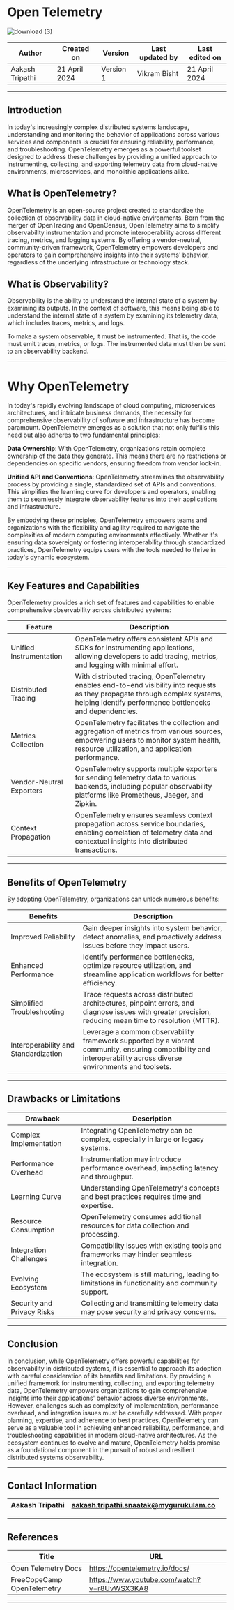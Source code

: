 # Open Telemetry
![download (3)](https://github.com/CodeOps-Hub/Documentation/assets/156056344/a7b48053-5284-493d-81f9-b0cdbf8010b2)


|   Author        |  Created on   |  Version   | Last updated by  | Last edited on |
| --------------- | --------------| -----------|----------------- | -------------- |
| Aakash Tripathi   | 21 April 2024 |  Version 1 | Vikram Bisht     | 21 April 2024  |
***

## Introduction
In today's increasingly complex distributed systems landscape, understanding and monitoring the behavior of applications across various services and components is crucial for ensuring reliability, performance, and troubleshooting. OpenTelemetry emerges as a powerful toolset designed to address these challenges by providing a unified approach to instrumenting, collecting, and exporting telemetry data from cloud-native environments, microservices, and monolithic applications alike.

## What is OpenTelemetry?

OpenTelemetry is an open-source project created to standardize the collection of observability data in cloud-native environments. Born from the merger of OpenTracing and OpenCensus, OpenTelemetry aims to simplify observability instrumentation and promote interoperability across different tracing, metrics, and logging systems. By offering a vendor-neutral, community-driven framework, OpenTelemetry empowers developers and operators to gain comprehensive insights into their systems' behavior, regardless of the underlying infrastructure or technology stack.

## What is Observability?
Observability is the ability to understand the internal state of a system by examining its outputs. In the context of software, this means being able to understand the internal state of a system by examining its telemetry data, which includes traces, metrics, and logs.

To make a system observable, it must be instrumented. That is, the code must emit traces, metrics, or logs. The instrumented data must then be sent to an observability backend.

***

# Why OpenTelemetry

In today's rapidly evolving landscape of cloud computing, microservices architectures, and intricate business demands, the necessity for comprehensive observability of software and infrastructure has become paramount. OpenTelemetry emerges as a solution that not only fulfills this need but also adheres to two fundamental principles:

**Data Ownership**: With OpenTelemetry, organizations retain complete ownership of the data they generate. This means there are no restrictions or dependencies on specific vendors, ensuring freedom from vendor lock-in.

**Unified API and Conventions**: OpenTelemetry streamlines the observability process by providing a single, standardized set of APIs and conventions. This simplifies the learning curve for developers and operators, enabling them to seamlessly integrate observability features into their applications and infrastructure.

By embodying these principles, OpenTelemetry empowers teams and organizations with the flexibility and agility required to navigate the complexities of modern computing environments effectively. Whether it's ensuring data sovereignty or fostering interoperability through standardized practices, OpenTelemetry equips users with the tools needed to thrive in today's dynamic ecosystem.

***

## Key Features and Capabilities

OpenTelemetry provides a rich set of features and capabilities to enable comprehensive observability across distributed systems:

|**Feature**|**Description**|
|-----------|---------------|
| Unified Instrumentation |OpenTelemetry offers consistent APIs and SDKs for instrumenting applications, allowing developers to add tracing, metrics, and logging with minimal effort. |
| Distributed Tracing | With distributed tracing, OpenTelemetry enables end-to-end visibility into requests as they propagate through complex systems, helping identify performance bottlenecks and dependencies.
| Metrics Collection | OpenTelemetry facilitates the collection and aggregation of metrics from various sources, empowering users to monitor system health, resource utilization, and application performance.
| Vendor-Neutral Exporters | OpenTelemetry supports multiple exporters for sending telemetry data to various backends, including popular observability platforms like Prometheus, Jaeger, and Zipkin. |
| Context Propagation | OpenTelemetry ensures seamless context propagation across service boundaries, enabling correlation of telemetry data and contextual insights into distributed transactions.|

***

## Benefits of OpenTelemetry

By adopting OpenTelemetry, organizations can unlock numerous benefits:

|**Benefits**|**Description**|
|-----------|---------------|
| Improved Reliability | Gain deeper insights into system behavior, detect anomalies, and proactively address issues before they impact users.|
| Enhanced Performance | Identify performance bottlenecks, optimize resource utilization, and streamline application workflows for better efficiency.|
| Simplified Troubleshooting | Trace requests across distributed architectures, pinpoint errors, and diagnose issues with greater precision, reducing mean time to resolution (MTTR).|
| Interoperability and Standardization | Leverage a common observability framework supported by a vibrant community, ensuring compatibility and interoperability across diverse environments and toolsets.|

***

## Drawbacks or Limitations 

| Drawback                  | Description                                                                                              |
|---------------------------|----------------------------------------------------------------------------------------------------------|
| Complex Implementation    | Integrating OpenTelemetry can be complex, especially in large or legacy systems.                          |
| Performance Overhead      | Instrumentation may introduce performance overhead, impacting latency and throughput.                     |
| Learning Curve            | Understanding OpenTelemetry's concepts and best practices requires time and expertise.                    |
| Resource Consumption      | OpenTelemetry consumes additional resources for data collection and processing.                           |
| Integration Challenges    | Compatibility issues with existing tools and frameworks may hinder seamless integration.                   |
| Evolving Ecosystem        | The ecosystem is still maturing, leading to limitations in functionality and community support.            |
| Security and Privacy Risks| Collecting and transmitting telemetry data may pose security and privacy concerns.                        |

***

## Conclusion
In conclusion, while OpenTelemetry offers powerful capabilities for observability in distributed systems, it is essential to approach its adoption with careful consideration of its benefits and limitations. By providing a unified framework for instrumenting, collecting, and exporting telemetry data, OpenTelemetry empowers organizations to gain comprehensive insights into their applications' behavior across diverse environments. However, challenges such as complexity of implementation, performance overhead, and integration issues must be carefully addressed. With proper planning, expertise, and adherence to best practices, OpenTelemetry can serve as a valuable tool in achieving enhanced reliability, performance, and troubleshooting capabilities in modern cloud-native architectures. As the ecosystem continues to evolve and mature, OpenTelemetry holds promise as a foundational component in the pursuit of robust and resilient distributed systems observability.
***

## Contact Information

|Aakash Tripathi                 | aakash.tripathi.snaatak@mygurukulam.co                                                                                      
|---------------------------------|------------------------------------------------------------|

***
## References

| Title                                      | URL                                           |
|--------------------------------------------|-----------------------------------------------|
| Open Telemetry Docs           | https://opentelemetry.io/docs/  |
| FreeCopeCamp OpenTelemetry           | https://www.youtube.com/watch?v=r8UvWSX3KA8 |
***
